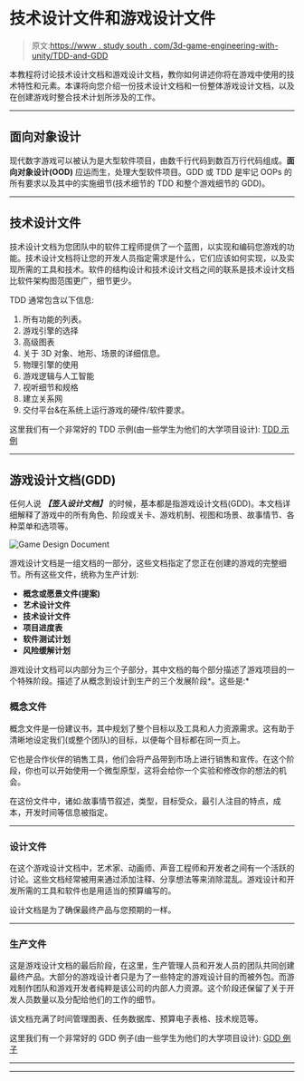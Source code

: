 # 技术设计文件和游戏设计文件

> 原文:[https://www . study south . com/3d-game-engineering-with-unity/TDD-and-GDD](https://www.studytonight.com/3d-game-engineering-with-unity/tdd-and-gdd)

本教程将讨论技术设计文档和游戏设计文档，教你如何讲述你将在游戏中使用的技术特性和元素。本课将向您介绍一份技术设计文档和一份整体游戏设计文档，以及在创建游戏时整合技术计划所涉及的工作。

* * *

## 面向对象设计

现代数字游戏可以被认为是大型软件项目，由数千行代码到数百万行代码组成。**面向对象设计(OOD)** 应运而生，处理大型软件项目。GDD 或 TDD 是牢记 OOPs 的所有要求以及其中的实施细节(技术细节的 TDD 和整个游戏细节的 GDD)。

* * *

## 技术设计文件

技术设计文档为您团队中的软件工程师提供了一个蓝图，以实现和编码您游戏的功能。技术设计文档将让您的开发人员指定需求是什么，它们应该如何实现，以及实现所需的工具和技术。软件的结构设计和技术设计文档之间的联系是技术设计文档比软件架构图范围更广，细节更少。

TDD 通常包含以下信息:

1.  所有功能的列表。
2.  游戏引擎的选择
3.  高级图表
4.  关于 3D 对象、地形、场景的详细信息。
5.  物理引擎的使用
6.  游戏逻辑与人工智能
7.  视听细节和规格
8.  建立关系网
9.  交付平台&在系统上运行游戏的硬件/软件要求。

这里我们有一个非常好的 TDD 示例(由一些学生为他们的大学项目设计): [TDD 示例](https://computergamesmmu.files.wordpress.com/2012/10/technical-design-document-final.pdf)

* * *

## 游戏设计文档(GDD)

任何人说 ***【签入设计文档】*** 的时候，基本都是指游戏设计文档(GDD)。本文档详细解释了游戏中的所有角色、阶段或关卡、游戏机制、视图和场景、故事情节、各种菜单和选项等。

![Game Design Document](../Images/c9af6a424ba061ed570fd7b4bc3ee2e5.png)

游戏设计文档是一组文档的一部分，这些文档指定了您正在创建的游戏的完整细节。所有这些文件，统称为生产计划:

*   **概念或愿景文件(提案)**
*   **艺术设计文件**
*   **技术设计文件**
*   **项目进度表**
*   **软件测试计划**
*   **风险缓解计划**

游戏设计文档可以内部分为三个子部分，其中文档的每个部分描述了游戏项目的一个特殊阶段。描述了从概念到设计到生产的三个发展阶段*。这些是:*

### 概念文件

概念文件是一份建议书，其中规划了整个目标以及工具和人力资源需求。这有助于清晰地设定我们(或整个团队)的目标，以便每个目标都在同一页上。

它也是合作伙伴的销售工具，他们会将产品带到市场上进行销售和宣传。在这个阶段，你也可以开始使用一个微型原型，这将会给你一个实验和修改你的想法的机会。

在这份文件中，诸如:故事情节叙述，类型，目标受众，最引人注目的特点，成本，开发时间等信息被指定。

* * *

### 设计文件

在这个游戏设计文档中，艺术家、动画师、声音工程师和开发者之间有一个活跃的讨论。这些文档经常被用来通过添加注释、分享想法等来消除混乱。游戏设计和开发所需的工具和软件也是用适当的预算编写的。

设计文档是为了确保最终产品与您预期的一样。

* * *

### 生产文件

这是游戏设计文档的最后阶段，在这里，生产管理人员和开发人员的团队共同创建最终产品。大部分的游戏设计者只是为了一些特定的游戏设计目的而被外包。而游戏制作团队和游戏开发者纯粹是该公司的内部人力资源。这个阶段还保留了关于开发人员数量以及分配给他们的工作的细节。

该文档充满了时间管理图表、任务数据库、预算电子表格、技术规范等。

这里我们有一个非常好的 GDD 例子(由一些学生为他们的大学项目设计): [GDD 例子](https://computergamesmmu.files.wordpress.com/2012/10/game-design-document-final.pdf)

* * *

* * *